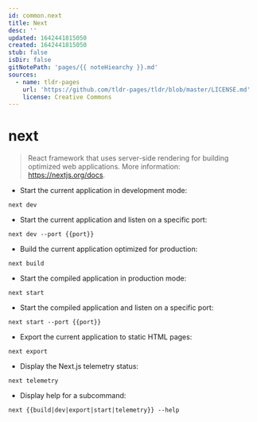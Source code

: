 ```yaml
---
id: common.next
title: Next
desc: ''
updated: 1642441815050
created: 1642441815050
stub: false
isDir: false
gitNotePath: 'pages/{{ noteHiearchy }}.md'
sources:
  - name: tldr-pages
    url: 'https://github.com/tldr-pages/tldr/blob/master/LICENSE.md'
    license: Creative Commons
---
```

# next

> React framework that uses server-side rendering for building optimized web applications.
> More information: <https://nextjs.org/docs>.

- Start the current application in development mode:

`next dev`

- Start the current application and listen on a specific port:

`next dev --port {{port}}`

- Build the current application optimized for production:

`next build`

- Start the compiled application in production mode:

`next start`

- Start the compiled application and listen on a specific port:

`next start --port {{port}}`

- Export the current application to static HTML pages:

`next export`

- Display the Next.js telemetry status:

`next telemetry`

- Display help for a subcommand:

`next {{build|dev|export|start|telemetry}} --help`

